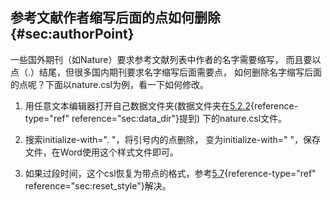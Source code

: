 ## 参考文献作者缩写后面的点如何删除 {#sec:authorPoint}

一些国外期刊（如Nature）要求参考文献列表中作者的名字需要缩写，
而且要以点（.）结尾，但很多国内期刊要求名字缩写后面需要点，
如何删除名字缩写后面的点呢？下面以nature.csl为例，看一下如何修改。

1.  用任意文本编辑器打开自己数据文件夹(数据文件夹在[5.2.2](#sec:data_dir){reference-type="ref"
    reference="sec:data_dir"}提到) 下的nature.csl文件。

2.  搜索initialize-with=\". \"，将引号内的点删除，
    变为initialize-with=\" \"，保存文件，在Word使用这个样式文件即可。

3.  如果过段时间，这个csl恢复为带点的格式，参考[5.7](#sec:reset_style){reference-type="ref"
    reference="sec:reset_style"}解决。

